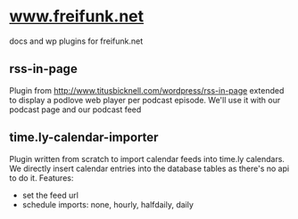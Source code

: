 www.freifunk.net
================

docs and wp plugins for freifunk.net

rss-in-page
-----------

Plugin from http://www.titusbicknell.com/wordpress/rss-in-page extended to display a podlove web player per podcast episode. We'll use it with our podcast page and our podcast feed

time.ly-calendar-importer 
-------------------------

Plugin written from scratch to import calendar feeds into time.ly calendars. We directly insert calendar entries into the database tables as there's no api to do it.
Features:
* set the feed url
* schedule imports: none, hourly, halfdaily, daily

